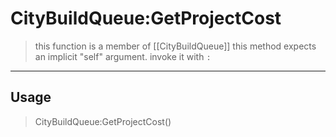 # CityBuildQueue:GetProjectCost
> this function is a member of [[CityBuildQueue]]
> this method expects an implicit "self" argument. invoke it with `:`
-----
## Usage
> CityBuildQueue:GetProjectCost()
